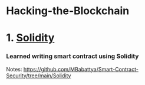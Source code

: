 # Hacking-the-Blockchain

# 1. [Solidity](https://github.com/MBabattya/Smart-Contract-Security/tree/main/Solidity)
### Learned writing smart contract using Solidity
Notes: https://github.com/MBabattya/Smart-Contract-Security/tree/main/Solidity
